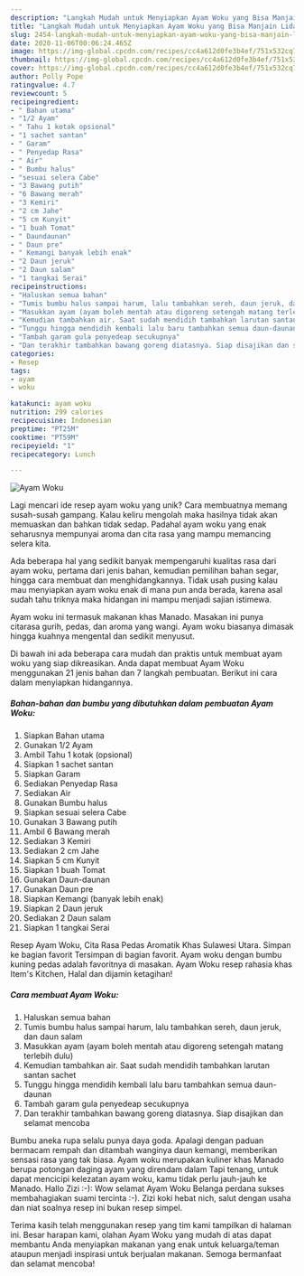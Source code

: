 ```yaml
---
description: "Langkah Mudah untuk Menyiapkan Ayam Woku yang Bisa Manjain Lidah"
title: "Langkah Mudah untuk Menyiapkan Ayam Woku yang Bisa Manjain Lidah"
slug: 2454-langkah-mudah-untuk-menyiapkan-ayam-woku-yang-bisa-manjain-lidah
date: 2020-11-06T00:06:24.465Z
image: https://img-global.cpcdn.com/recipes/cc4a612d0fe3b4ef/751x532cq70/ayam-woku-foto-resep-utama.jpg
thumbnail: https://img-global.cpcdn.com/recipes/cc4a612d0fe3b4ef/751x532cq70/ayam-woku-foto-resep-utama.jpg
cover: https://img-global.cpcdn.com/recipes/cc4a612d0fe3b4ef/751x532cq70/ayam-woku-foto-resep-utama.jpg
author: Polly Pope
ratingvalue: 4.7
reviewcount: 5
recipeingredient:
- " Bahan utama"
- "1/2 Ayam"
- " Tahu 1 kotak opsional"
- "1 sachet santan"
- " Garam"
- " Penyedap Rasa"
- " Air"
- " Bumbu halus"
- "sesuai selera Cabe"
- "3 Bawang putih"
- "6 Bawang merah"
- "3 Kemiri"
- "2 cm Jahe"
- "5 cm Kunyit"
- "1 buah Tomat"
- " Daundaunan"
- " Daun pre"
- " Kemangi banyak lebih enak"
- "2 Daun jeruk"
- "2 Daun salam"
- "1 tangkai Serai"
recipeinstructions:
- "Haluskan semua bahan⁣"
- "Tumis bumbu halus sampai harum, lalu tambahkan sereh, daun jeruk, dan daun salam⁣"
- "Masukkan ayam (ayam boleh mentah atau digoreng setengah matang terlebih dulu)⁣"
- "Kemudian tambahkan air. Saat sudah mendidih tambahkan larutan santan sachet"
- "Tunggu hingga mendidih kembali lalu baru tambahkan semua daun-daunan"
- "Tambah garam gula penyedeap secukupnya"
- "Dan terakhir tambahkan bawang goreng diatasnya. Siap disajikan dan selamat mencoba"
categories:
- Resep
tags:
- ayam
- woku

katakunci: ayam woku 
nutrition: 299 calories
recipecuisine: Indonesian
preptime: "PT25M"
cooktime: "PT59M"
recipeyield: "1"
recipecategory: Lunch

---
```



![Ayam Woku](https://img-global.cpcdn.com/recipes/cc4a612d0fe3b4ef/751x532cq70/ayam-woku-foto-resep-utama.jpg)

Lagi mencari ide resep ayam woku yang unik? Cara membuatnya memang susah-susah gampang. Kalau keliru mengolah maka hasilnya tidak akan memuaskan dan bahkan tidak sedap. Padahal ayam woku yang enak seharusnya mempunyai aroma dan cita rasa yang mampu memancing selera kita.

Ada beberapa hal yang sedikit banyak mempengaruhi kualitas rasa dari ayam woku, pertama dari jenis bahan, kemudian pemilihan bahan segar, hingga cara membuat dan menghidangkannya. Tidak usah pusing kalau mau menyiapkan ayam woku enak di mana pun anda berada, karena asal sudah tahu triknya maka hidangan ini mampu menjadi sajian istimewa.

Ayam woku ini termasuk makanan khas Manado. Masakan ini punya citarasa gurih, pedas, dan aroma yang wangi. Ayam woku biasanya dimasak hingga kuahnya mengental dan sedikit menyusut.


Di bawah ini ada beberapa cara mudah dan praktis untuk membuat ayam woku yang siap dikreasikan. Anda dapat membuat Ayam Woku menggunakan 21 jenis bahan dan 7 langkah pembuatan. Berikut ini cara dalam menyiapkan hidangannya.

<!--inarticleads1-->

##### Bahan-bahan dan bumbu yang dibutuhkan dalam pembuatan Ayam Woku:

1. Siapkan  Bahan utama
1. Gunakan 1/2 Ayam
1. Ambil  Tahu 1 kotak (opsional)
1. Siapkan 1 sachet santan
1. Siapkan  Garam
1. Sediakan  Penyedap Rasa
1. Sediakan  Air
1. Gunakan  Bumbu halus
1. Siapkan sesuai selera Cabe
1. Gunakan 3 Bawang putih
1. Ambil 6 Bawang merah
1. Sediakan 3 Kemiri
1. Sediakan 2 cm Jahe
1. Siapkan 5 cm Kunyit
1. Siapkan 1 buah Tomat
1. Gunakan  Daun-daunan
1. Gunakan  Daun pre
1. Siapkan  Kemangi (banyak lebih enak)
1. Siapkan 2 Daun jeruk
1. Sediakan 2 Daun salam
1. Siapkan 1 tangkai Serai


Resep Ayam Woku, Cita Rasa Pedas Aromatik Khas Sulawesi Utara. Simpan ke bagian favorit Tersimpan di bagian favorit. Ayam woku dengan bumbu kuning pedas adalah favoritnya di masakan. Ayam Woku resep rahasia khas Item&#39;s Kitchen, Halal dan dijamin ketagihan! 

<!--inarticleads2-->

##### Cara membuat Ayam Woku:

1. Haluskan semua bahan⁣
1. Tumis bumbu halus sampai harum, lalu tambahkan sereh, daun jeruk, dan daun salam⁣
1. Masukkan ayam (ayam boleh mentah atau digoreng setengah matang terlebih dulu)⁣
1. Kemudian tambahkan air. Saat sudah mendidih tambahkan larutan santan sachet
1. Tunggu hingga mendidih kembali lalu baru tambahkan semua daun-daunan
1. Tambah garam gula penyedeap secukupnya
1. Dan terakhir tambahkan bawang goreng diatasnya. Siap disajikan dan selamat mencoba


Bumbu aneka rupa selalu punya daya goda. Apalagi dengan paduan bermacam rempah dan ditambah wanginya daun kemangi, memberikan sensasi rasa yang tak biasa. Ayam woku merupakan kuliner khas Manado berupa potongan daging ayam yang direndam dalam Tapi tenang, untuk dapat mencicipi kelezatan ayam woku, kamu tidak perlu jauh-jauh ke Manado. Hallo Zizi :-): Wow selamat Ayam Woku Belanga perdana sukses membahagiakan suami tercinta :-). Zizi koki hebat nich, salut dengan usaha dan niat soalnya resep ini bukan resep simpel. 

Terima kasih telah menggunakan resep yang tim kami tampilkan di halaman ini. Besar harapan kami, olahan Ayam Woku yang mudah di atas dapat membantu Anda menyiapkan makanan yang enak untuk keluarga/teman ataupun menjadi inspirasi untuk berjualan makanan. Semoga bermanfaat dan selamat mencoba!
